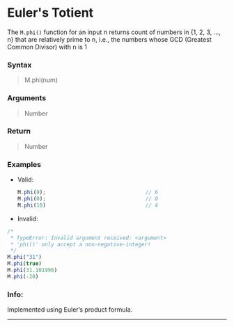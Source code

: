 # Euler's Totient </br>  
The ``` M.phi() ``` function for an input n returns count of numbers in {1, 2, 3, …, n} that are relatively prime to n, i.e., the numbers whose GCD (Greatest Common Divisor) with n is 1   

### Syntax  
> M.phi(num)  

### Arguments  
> Number  
	
### Return  
> Number  
	
### Examples  
- Valid:  
	```js
	M.phi(9);                                // 6
	M.phi(0);                                // 0
	M.phi(10)                                // 4 
	```  
- Invalid:  

```js
/*
 * TypeError: Invalid argument received: <argument>
 * 'phi()' only accept a non-negative-integer!
 */
M.phi("31")
M.phi(true)
M.phi(31.101996)
M.phi(-20)
```

### Info:
Implemented using Euler’s product formula.

------




